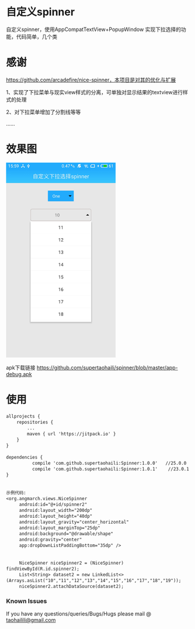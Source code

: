 # 自定义spinner

自定义spinner，使用AppCompatTextView+PopupWindow 实现下拉选择的功能，代码简单，几个类

# 感谢

https://github.com/arcadefire/nice-spinner，本项目是对其的优化与扩展

1、实现了下拉菜单与现实view样式的分离，可单独对显示结果的textview进行样式的处理

2、对下拉菜单增加了分割线等等

……


# 效果图

<img src="https://github.com/supertaohaili/spinner/blob/master/S80116-155928.jpg" width="300">

apk下载链接
<a href="https://github.com/supertaohaili/spinner/blob/master/app-debug.apk">https://github.com/supertaohaili/spinner/blob/master/app-debug.apk</a>

# 使用
```
allprojects {
	repositories {
		...
		maven { url 'https://jitpack.io' }
	}
}

dependencies {
          compile 'com.github.supertaohaili:Spinner:1.0.0'   //25.0.0
          compile 'com.github.supertaohaili:Spinner:1.0.1'    //23.0.1
}


示例代码:
<org.angmarch.views.NiceSpinner
     android:id="@+id/spinner2"
     android:layout_width="200dp"
     android:layout_height="40dp"
     android:layout_gravity="center_horizontal"
     android:layout_marginTop="25dp"
     android:background="@drawable/shape"
     android:gravity="center"
     app:dropDownListPaddingBottom="35dp" />


     NiceSpinner niceSpinner2 = (NiceSpinner) findViewById(R.id.spinner2);
     List<String> dataset2 = new LinkedList<>(Arrays.asList("10","11","12","13","14","15","16","17","18","19"));
     niceSpinner2.attachDataSource(dataset2);

```




### Known Issues
If you have any questions/queries/Bugs/Hugs please mail @
taohailili@gmail.com
